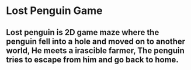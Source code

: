 <h1>Lost Penguin Game</h1>
<h2>Lost penguin is 2D game maze where the penguin fell into a hole and moved on to another world, He meets a irascible farmer, The penguin tries to escape from him and go back to home.</h2>
